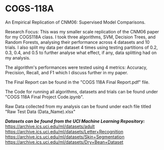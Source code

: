 # COGS-118A
An Empirical Replication of CNM06: Supervised Model Comparisons. 

Research Focus:
This was my smaller scale replication of the CNM06 paper for my COGS118A class. I took three algorithms, SVM, Decision Trees, and Random Forests, analysing their performance across 4 datasets and 10 trials. I also split my data per dataset 4 times using testing partitions of 0.2, 0.3, 0.4, and 0.5 to further analyse what effect, if any, data splitting had on my analysis. 

The algorithm's performances were tested using 4 metrics: Accuracy, Precision, Recall, and F1 which I discuss further in my paper. 

The Final Report can be found in the "COGS 118A Final Report.pdf" file.

The Code for running all algorithms, datasets and trials can be found under "COGS 118A Final Project Code.ipynb".

Raw Data collected from my analysis can be found under each file titled "Raw Test Data (Data_Name).xlsx"

***Datasets can be found from the UCI Machine Learning Repository:*** 
https://archive.ics.uci.edu/ml/datasets/adult 
https://archive.ics.uci.edu/ml/datasets/Letter+Recognition
https://archive.ics.uci.edu/ml/datasets/Skin+Segmentation
https://archive.ics.uci.edu/ml/datasets/Dry+Bean+Dataset





